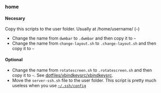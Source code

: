### home

#### Necesary
Copy this scripts to the user folder. Usually at /home/username/ (`~`)

- Change the name from `dwmbar` to `.dwmbar` and then copy it to `~`
- Change the name from `change-layout.sh` to `.change-layout.sh` and then copy it to `~`

#### Optional
- Change the name from `rotatescreen.sh` to `.rotatescreen.sh` and then copy it to `~`. See [dotfiles/xbindkeysrc/xbindkeysrc](https://github.com/r4v10l1/arch-dotfiles/tree/main/dotfiles/xbindkeysrc).
- Move the `server-ssh.sh` file to the user folder. This script is pretty much useless when you use [`~/.ssh/config`](https://github.com/r4v10l1/arch-dotfiles/blob/main/dotfiles/ssh/config)
